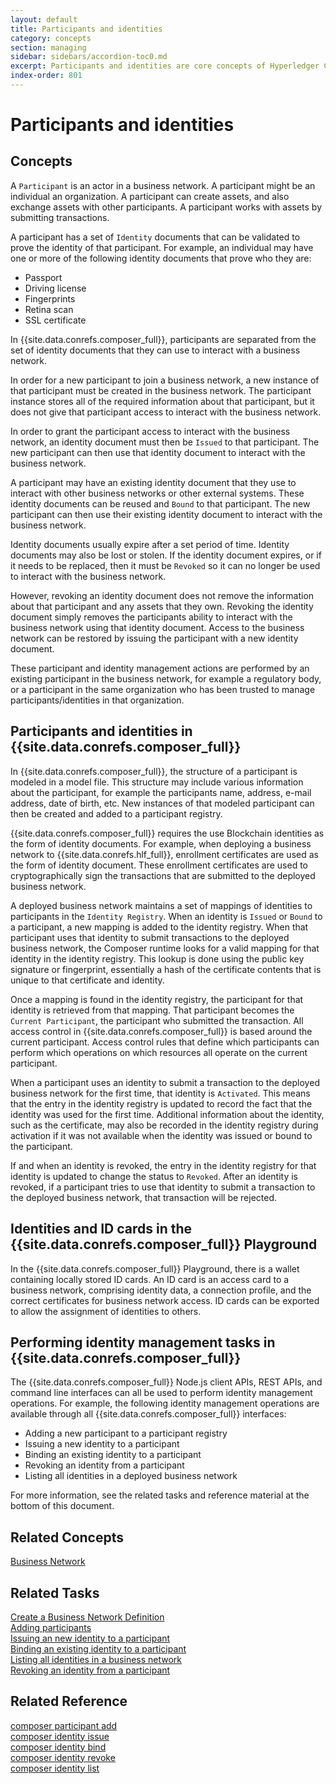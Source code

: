 ```yaml
---
layout: default
title: Participants and identities
category: concepts
section: managing
sidebar: sidebars/accordion-toc0.md
excerpt: Participants and identities are core concepts of Hyperledger Composer. A participant is a member of business networks and might represent individuals or organizations. Participants have identity documents which can be validated to prove their identity. For more information, see [**participants and identities**](../managing/participantsandidentities.html).
index-order: 801
---
```


# Participants and identities

## Concepts

A `Participant` is an actor in a business network. A participant might be an individual an organization. A participant can create assets, and also exchange assets with other participants. A participant works with assets by submitting transactions.

A participant has a set of `Identity` documents that can be validated to prove the identity of that participant. For example, an individual may have one or more of the following identity documents that prove who they are:

* Passport
* Driving license
* Fingerprints
* Retina scan
* SSL certificate

In {{site.data.conrefs.composer_full}}, participants are separated from the set of identity documents that they can use to interact with a business network.

In order for a new participant to join a business network, a new instance of that participant must be created in the business network. The participant instance stores all of the required information about that participant, but it does not give that participant access to interact with the business network.

In order to grant the participant access to interact with the business network, an identity document must then be `Issued` to that participant. The new participant can then use that identity document to interact with the business network.

A participant may have an existing identity document that they use to interact with other business networks or other external systems. These identity documents can be reused and `Bound` to that participant. The new participant can then use their existing identity document to interact with the business network.

Identity documents usually expire after a set period of time. Identity documents may also be lost or stolen. If the identity document expires, or if it needs to be replaced, then it must be `Revoked` so it can no longer be used to interact with the business network.

However, revoking an identity document does not remove the information about that participant and any assets that they own. Revoking the identity document simply removes the participants ability to interact with the business network using that identity document. Access to the business network can be restored by issuing the participant with a new identity document.

These participant and identity management actions are performed by an existing participant in the business network, for example a regulatory body, or a participant in the same organization who has been trusted to manage participants/identities in
that organization.

## Participants and identities in {{site.data.conrefs.composer_full}}

In {{site.data.conrefs.composer_full}}, the structure of a participant is modeled in a model file. This structure may include various information about the participant, for example the participants name, address, e-mail address, date of birth, etc. New instances of that modeled participant can then be created and added to a participant registry.

{{site.data.conrefs.composer_full}} requires the use Blockchain identities as the form of identity documents. For example, when deploying a business network to {{site.data.conrefs.hlf_full}}, enrollment certificates are used as the form of identity document. These enrollment certificates are used to cryptographically sign the transactions that are submitted to the deployed business network.

A deployed business network maintains a set of mappings of identities to participants in the `Identity Registry`. When an identity is `Issued` or `Bound` to a participant, a new mapping is added to the identity registry. When that participant uses that identity to submit transactions to the deployed business network, the Composer runtime looks for a valid mapping for that identity in the identity registry. This lookup is done using the public key signature or fingerprint, essentially a hash of the certificate contents that is unique to that certificate and identity.

Once a mapping is found in the identity registry, the participant for that identity is retrieved from that mapping. That participant becomes the `Current Participant`, the participant who submitted the transaction. All access control in {{site.data.conrefs.composer_full}} is based around the current participant. Access control rules that define which participants can perform which operations on which resources all operate on the current participant.

When a participant uses an identity to submit a transaction to the deployed business network for the first time, that identity is `Activated`. This means that the entry in the identity registry is updated to record the fact that the identity was used for the first time. Additional information about the identity, such as the certificate, may also be recorded in the identity registry during activation if it was not available when the identity was issued or bound to the participant.

If and when an identity is revoked, the entry in the identity registry for that identity is updated to change the status to `Revoked`. After an identity is revoked, if a participant tries to use that identity to submit a transaction to the deployed business network, that transaction will be rejected.

## Identities and ID cards in the {{site.data.conrefs.composer_full}} Playground

In the {{site.data.conrefs.composer_full}} Playground, there is a wallet containing locally stored ID cards. An ID card is an access card to a business network, comprising identity data, a connection profile, and the correct certificates for business network access. ID cards can be exported to allow the assignment of identities to others.


## Performing identity management tasks in {{site.data.conrefs.composer_full}}

The {{site.data.conrefs.composer_full}} Node.js client APIs, REST APIs, and command line interfaces can all be used to perform identity management operations. For example, the following identity management operations are available through all {{site.data.conrefs.composer_full}} interfaces:

- Adding a new participant to a participant registry
- Issuing a new identity to a participant
- Binding an existing identity to a participant
- Revoking an identity from a participant
- Listing all identities in a deployed business network

For more information, see the related tasks and reference material at the bottom of this document.

## Related Concepts

[Business Network](../business-network/business-network-index.html)  

## Related Tasks

[Create a Business Network Definition](../business-network/bnd-create.html)  
[Adding participants](participant-add.html)  
[Issuing an new identity to a participant](identity-issue.html)  
[Binding an existing identity to a participant](identity-bind.html)  
[Listing all identities in a business network](identity-list.html)  
[Revoking an identity from a participant](identity-revoke.html)  

## Related Reference

[composer participant add](../reference/composer.participant.add.html)  
[composer identity issue](../reference/composer.identity.issue.html)  
[composer identity bind](../reference/composer.identity.bind.html)  
[composer identity revoke](../reference/composer.identity.revoke.html)  
[composer identity list](../reference/composer.identity.list.html)  
